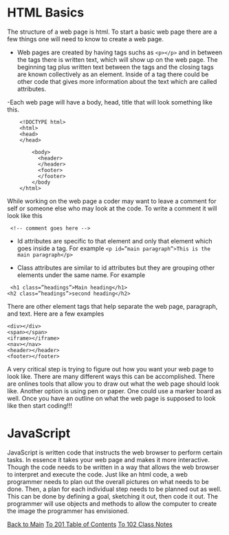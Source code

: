 # HTML Basics

The structure of a web page is html.  To start a basic web page there are a few things one will need to know to create a web page.

- Web pages are created by having tags suchs as ``` <p></p> ``` and in between the tags there is written text, which will show up on the web page. The beginning tag plus written text between the tags and the closing tags are known collectively as an element. Inside of a tag there could be other code that gives more information about the text which are called attributes.

-Each web page will have a body, head, title that will look something like this.

~~~
    <!DOCTYPE html>
    <html>
	<head>
	</head>

		<body>
		  <header>
          </header>
          <footer>
          </footer>
		</body
    </html>
~~~


While working on the web page a coder may want to leave a comment for self or someone else who may look at the code. To write a comment it will look like this

```  <!-- comment goes here -->  ```

- Id attributes are specific to that element and only that element which goes inside a tag. For example ``` <p id=”main paragraph”>This is the main paragraph</p> ```

- Class attributes are similar to id attributes but they are grouping other elements under the same name. For example 

```
 <h1 class=”headings”>Main heading</h1>
<h2 class=”headings”>second heading</h2>

```

There are other element tags that help separate the web page,  paragraph, and text. Here are a few examples

```
<div></div>
<span></span>
<iframe></iframe>
<nav></nav>
<header></header>
<footer></footer>

```

A very critical step is trying to figure out how you want your web page to look like. There are many different ways this can be accomplished. There are onlines tools that allow you to draw out what the web page should look like. Another option is using pen or paper. One could use a marker board as well. Once you have an outline on what the web page is supposed to look like then start coding!!!


# JavaScript

JavaScript is written code that instructs the web browser to perform certain tasks. In essence it takes your web page and makes it more interactive. Though the code needs to be written in a way that allows the web browser to interpret and execute the code. Just like an html code, a web programmer needs to plan out the overall pictures on what needs to be done. Then, a plan for each individual step needs to be planned out as well. This can be done by defining a goal, sketching it out, then code it out. The programmer will use objects and methods to allow the computer to create the image the programmer has envisioned. 


[Back to Main](README.md)
[To 201 Table of Contents](class_201_notes.md)
[To 102 Class Notes](class_102_notes.md)